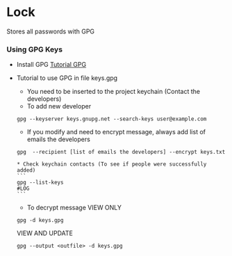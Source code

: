 # Lock
Stores all passwords with GPG


### Using GPG Keys

* Install GPG
[Tutorial GPG](https://github.com/SIGS-UnB/core/blob/develop/docs/GPG_KEYS.md)

* Tutorial to use GPG in file keys.gpg

	* You need to be inserted to the project keychain (Contact the developers)
	* To add new developer 
	```	
	gpg --keyserver keys.gnupg.net --search-keys user@example.com
	```
	* If you modify and need to encrypt message, always add list of emails the developers
	```
	gpg  --recipient [list of emails the developers] --encrypt keys.txt
	```
      * Check keychain contacts (To see if people were successfully added)
      ```
      gpg --list-keys
      #LOG
      ```
	* To decrypt message 
	VIEW ONLY
	``` 
	gpg -d keys.gpg
	```
	VIEW AND UPDATE
	```
	gpg --output <outfile> -d keys.gpg
	```